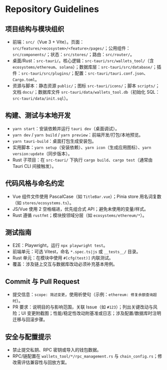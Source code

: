 # Repository Guidelines

## 项目结构与模块组织
- 前端：`src/`（Vue 3 + Vite）。页面：`src/features/<ecosystem>/<feature>/pages/`；公用组件：`src/components/`；状态：`src/stores/`；路由：`src/router/`。
- 桌面/Rust：`src-tauri/`。核心逻辑：`src-tauri/src/wallets_tool/`（含 `ecosystems/ethereum`、`solana`）；数据库层：`src-tauri/src/database/`；插件：`src-tauri/src/plugins/`；配置：`src-tauri/tauri.conf.json`、`Cargo.toml`。
- 资源与脚本：静态资源 `public/`；图标 `src-tauri/icons/`；脚本 `scripts/`；文档 `docs/`；数据库文件 `src-tauri/data/wallets_tool.db`（初始化 SQL：`src-tauri/data/init.sql`）。

## 构建、测试与本地开发
- `yarn start`：安装依赖并运行 `tauri dev`（桌面调试）。
- `yarn dev` / `yarn build` / `yarn preview`：前端开发/打包/本地预览。
- `yarn tauri-build`：桌面打包生成安装包。
- 实用脚本：`yarn setup`（安装依赖）、`yarn icon`（生成应用图标）、`yarn version:update`（同步版本）。
- Rust 子项目：在 `src-tauri/` 下执行 `cargo build`、`cargo test`（通常由 Tauri CLI 间接触发）。

## 代码风格与命名约定
- Vue 组件文件使用 PascalCase（如 `TitleBar.vue`）；Pinia store 用名词复数（如 `stores/ecosystems.ts`）。
- JS/Vue 使用 2 空格缩进，优先组合式 API；避免未使用的变量/样式。
- Rust 遵循 `rustfmt`；模块按领域分层（如 `ecosystems/ethereum/*`）。

## 测试指南
- E2E：Playwright，运行 `npx playwright test`。 
- 前端单元：可选 Vitest，命名 `*.spec.ts|js` 或 `__tests__/` 目录。
- Rust 单元：在模块中使用 `#[cfg(test)]` 内联测试。
- 覆盖：涉及链上交互与数据库改动必须补充基本用例。

## Commit 与 Pull Request
- 提交信息：`scope: 简述变更`，使用祈使句（示例：`ethereum: 修复余额查询超时`）。
- PR 要求：说明目的与影响范围，关联 Issue（如 `#123`）；列出关键改动与风险；UI 变更附截图；性能/稳定性改动附基准或日志；涉及配置/数据库时注明迁移与回滚步骤。

## 安全与配置提示
- 禁止提交私钥、RPC 密钥或导入的钱包数据。
- RPC/链配置在 `wallets_tool/*/rpc_management.rs` 与 `chain_config.rs`；修改需评估兼容性与回放方案。
